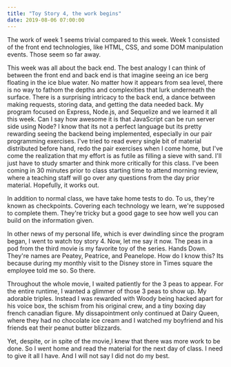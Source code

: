 ```yaml
---
title: "Toy Story 4, the work begins"
date: 2019-08-06 07:00:00
---
```

The work of week 1 seems trivial compared to this week.
Week 1 consisted of the front end technologies, like HTML, CSS, and some
DOM manipulation events. Those seem so far away.

This week was all about the back end. The best analogy I can think of between
the front end and back end is that imagine
seeing an ice berg floating in the ice blue water. No matter how it appears from
sea level, there is no way to fathom the depths and complexities that
lurk underneath the surface. There is a surprising intricacy to the back end,
a dance between making requests, storing data, and getting the data needed back.
My program focused on Express, Node.js, and Sequelize and we learned it all this week. Can I say how awesome
it is that JavaScript can be run server side using Node? I know that its
not a perfect language but its pretty rewarding seeing the backend being
implemented, especially in our pair programming exercises. I've tried to
read every single bit of material distributed before hand, redo the pair exercises
when I come home, but I've come the realization that my effort is as futile
as filling a sieve with sand. I'll just have to study smarter and think more
critically for this class. I've been coming in 30 minutes prior to class starting
time to attend morning review, where a teaching staff will go over any questions
from the day prior material. Hopefully, it works out.

In addition to normal class, we have take home tests to do. To us, they're
known as checkpoints. Covering each technology we learn, we're supposed to complete
them. They're tricky but a good gage to see how well you can build on the information given.

In other news of my personal life, which is ever dwindling since the program began,
I went to watch toy story 4. Now, let me say it now. The peas in a pod from the third
movie is my favorite toy of the series. Hands Down. They're names are Peatey,
Peatrice, and Peanelope. How do I know this? Its because during my monthly visit
to the Disney store in Times square the employee told me so. So there.

Throughout the whole movie, I waited patiently for the 3 peas to appear. For
the entire runtime, I wanted a glimmer of those 3 peas to show up. My adorable
triples. Instead I was rewarded with Woody being hacked apart for his voice box,
the schism from his original crew, and a tiny boxing day french canadian figure.
My dissapointment only continued at Dairy Queen, where they had no chocolate ice
cream and I watched my boyfriend and his friends eat their peanut butter blizzards.

Yet, despite, or in spite of the movie,I knew that there was more work to be done.
So I went home and read the material for the next day of class. I need to give it all I have. And I will not say I did not do my best.

